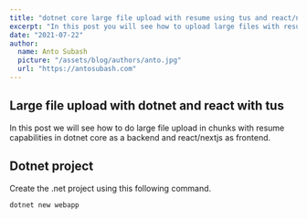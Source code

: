 ```yaml
---
title: "dotnet core large file upload with resume using tus and react/nextjs"
excerpt: "In this post you will see how to upload large files with resume using tus. We will use dotnet core for the backend and nextjs for the frontend"
date: "2021-07-22"
author:
  name: Anto Subash
  picture: "/assets/blog/authors/anto.jpg"
  url: "https://antosubash.com"
---
```


## Large file upload with dotnet and react with tus

In this post we will see how to do large file upload in chunks with resume capabilities in dotnet core as a backend and react/nextjs as frontend.

## Dotnet project

Create the .net project using this following command.

```bash
dotnet new webapp
```
